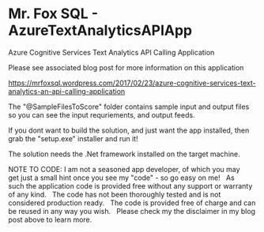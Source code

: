 # Mr. Fox SQL - AzureTextAnalyticsAPIApp

Azure Cognitive Services Text Analytics API Calling Application

Please see associated blog post for more information on this application

https://mrfoxsql.wordpress.com/2017/02/23/azure-cognitive-services-text-analytics-an-api-calling-application

The "@SampleFilesToScore" folder contains sample input and output files so you can see the input requriements, and output feeds. 

If you dont want to build the solution, and just want the app installed, then grab the "setup.exe" installer and run it!

The solution needs the .Net framework installed on the target machine.

NOTE TO CODE:
I am not a seasoned app developer, of which you may get just a small hint once you see my "code" - so go easy on me!  
As such the application code is provided free without any support or warranty of any kind.  
The code has not been thoroughly tested and is not considered production ready.  
The code is provided free of charge and can be reused in any way you wish.  
Please check my the disclaimer in my blog post above to learn more.

